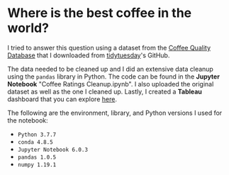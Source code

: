 # Where is the best coffee in the world?

I tried to answer this question using a dataset from the [Coffee Quality Database](https://github.com/jldbc/coffee-quality-database) that I downloaded from [tidytuesday](https://github.com/rfordatascience/tidytuesday/blob/master/data/2020/2020-07-07/readme.md)'s GitHub.

The data needed to be cleaned up and I did an extensive data cleanup using the <code>pandas</code> library in Python. The code can be found in the __Jupyter Notebook__ "Coffee Ratings Cleanup.ipynb". I also uploaded the original dataset as well as the one I cleaned up. Lastly, I created a __Tableau__ dashboard that you can explore [here](https://public.tableau.com/profile/diego.caballero.loza#!/vizhome/data-visualizations/CoffeeDashboard).

The following are the environment, library, and Python versions I used for the notebook:
* <code>Python 3.7.7</code>
* <code>conda 4.8.5</code>
* <code>Jupyter Notebook 6.0.3</code>
* <code>pandas 1.0.5</code>
* <code>numpy 1.19.1</code>
